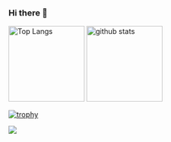 ### Hi there 👋

<!--
**kiyokawakouji/kiyokawakouji** is a ✨ _special_ ✨ repository because its `README.md` (this file) appears on your GitHub profile.

Here are some ideas to get you started:

- 🔭 I’m currently working on ...
- 🌱 I’m currently learning ...
- 👯 I’m looking to collaborate on ...
- 🤔 I’m looking for help with ...
- 💬 Ask me about ...
- 📫 How to reach me: ...
- 😄 Pronouns: ...
- ⚡ Fun fact: ...
-->

<p align="left"> 
  <img alt="Top Langs" height="150px" src="https://github-readme-stats.vercel.app/api/top-langs/?username=kiyokawakouji&layout=compact&count_private=true&show_icons=true&theme=tokyonight" />
  <img alt="github stats" height="150px" src="https://github-readme-stats.vercel.app/api?username=kiyokawakouji&count_private=true&show_icons=true&show_icons=true&theme=tokyonight" />
</p>

[![trophy](https://github-profile-trophy.vercel.app/?username=kiyokawakouji&theme=tokyonight&column=7)](https://github.com/kiyokawakouji/github-profile-trophy)


[![](https://github-readme-streak-stats.herokuapp.com/?user=kiyokawakouji&theme=tokyonight)](https://github-readme-streak-stats.herokuapp.com/?user=kiyokawakouji&theme=tokyonight)
